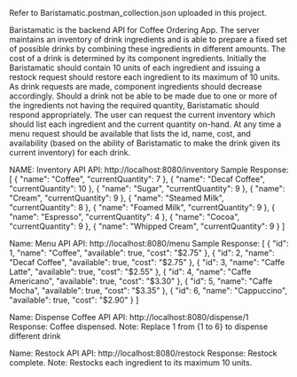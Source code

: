 Refer to Baristamatic.postman_collection.json uploaded in this project.

Baristamatic is the backend API for Coffee Ordering App.
The server maintains an inventory of drink ingredients and is able to prepare a fixed set of possible
drinks by combining these ingredients in different amounts. The cost of a drink is determined by
its component ingredients.
Initially the Baristamatic should contain 10 units of each ingredient and issuing a restock request
should restore each ingredient to its maximum of 10 units. As drink requests are made,
component ingredients should decrease accordingly. Should a drink not be able to be made
due to one or more of the ingredients not having the required quantity, Baristamatic should
respond appropriately. The user can request the current inventory which should list each
ingredient and the current quantity on-hand.
At any time a menu request should be available that lists the id, name, cost, and availability
(based on the ability of Baristamatic to make the drink given its current inventory) for each drink.

NAME: Inventory API
API: http://localhost:8080/inventory
Sample Response: [
    {
        "name": "Coffee",
        "currentQuantity": 7
    },
    {
        "name": "Decaf Coffee",
        "currentQuantity": 10
    },
    {
        "name": "Sugar",
        "currentQuantity": 9
    },
    {
        "name": "Cream",
        "currentQuantity": 9
    },
    {
        "name": "Steamed Milk",
        "currentQuantity": 8
    },
    {
        "name": "Foamed Milk",
        "currentQuantity": 9
    },
    {
        "name": "Espresso",
        "currentQuantity": 4
    },
    {
        "name": "Cocoa",
        "currentQuantity": 9
    },
    {
        "name": "Whipped Cream",
        "currentQuantity": 9
    }
]

Name: Menu API
API: http://localhost:8080/menu
Sample Response: [
    {
        "id": 1,
        "name": "Coffee",
        "available": true,
        "cost": "$2.75"
    },
    {
        "id": 2,
        "name": "Decaf Coffee",
        "available": true,
        "cost": "$2.75"
    },
    {
        "id": 3,
        "name": "Caffe Latte",
        "available": true,
        "cost": "$2.55"
    },
    {
        "id": 4,
        "name": "Caffe Americano",
        "available": true,
        "cost": "$3.30"
    },
    {
        "id": 5,
        "name": "Caffe Mocha",
        "available": true,
        "cost": "$3.35"
    },
    {
        "id": 6,
        "name": "Cappuccino",
        "available": true,
        "cost": "$2.90"
    }
]

Name: Dispense Coffee API
API: http://localhost:8080/dispense/1
Response: Coffee dispensed.
Note: Replace 1 from {1 to 6} to dispense different drink

Name: Restock API
API: http://localhost:8080/restock
Response: Restock complete.
Note: Restocks each ingredient to its maximum 10 units.







